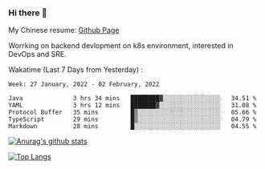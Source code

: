 ### Hi there 👋

My Chinese resume: [Github Page](https://spencercjh.github.io/resume/)

Worrking on backend devlopment on k8s environment, interested in DevOps and SRE.

Wakatime (Last 7 Days from Yesterday) :

<!--START_SECTION:waka-->
```text
Week: 27 January, 2022 - 02 February, 2022

Java              3 hrs 34 mins   ████████▓░░░░░░░░░░░░░░░░   34.51 % 
YAML              3 hrs 12 mins   ███████▓░░░░░░░░░░░░░░░░░   31.08 % 
Protocol Buffer   35 mins         █▒░░░░░░░░░░░░░░░░░░░░░░░   05.66 % 
TypeScript        29 mins         █▒░░░░░░░░░░░░░░░░░░░░░░░   04.79 % 
Markdown          28 mins         █░░░░░░░░░░░░░░░░░░░░░░░░   04.55 % 
```
<!--END_SECTION:waka-->

[![Anurag's github stats](https://github-readme-stats.vercel.app/api?username=spencercjh&theme=tokyonight&show_icons=true)](https://github.com/anuraghazra/github-readme-stats)

[![Top Langs](https://github-readme-stats.vercel.app/api/top-langs/?username=spencercjh&layout=compact&theme=tokyonight)](https://github.com/anuraghazra/github-readme-stats)
